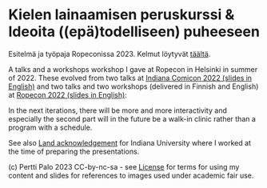 # Kielen lainaamisen peruskurssi & Ideoita ((epä)todelliseen) puheeseen

Esitelmä ja työpaja Ropeconissa 2023. Kelmut löytyvät 
[täältä](https://github.com/giuthas-talks/Ropecon2023/blob/main/kielen_lainaaminen_ja_fantastinen_puhe.pdf).

A talks and a workshops workshop I gave at Ropecon in Helsinki in summer of 2022. These evolved 
from two talks at [Indiana Comicon 2022 (slides in English)](https://github.com/giuthas-talks/Comicon2022) 
and two talks and two workshops (delivered in Finnish and English) at 
[Ropecon 2022 (slides in English)](https://github.com/giuthas-talks/Ropecon2022):

In the next iterations, there will be more and more interactivity and especially the second part will
in the future be a walk-in clinic rather than a program with a schedule. 

See also 
[Land acknowledgement](https://github.com/giuthas-talks/Ropecon2023/blob/main/IU%20LAS%20Native%20Language.pdf) 
for Indiana University where I worked at the time of preparing the presentations.

(c) Pertti Palo 2023
CC-by-nc-sa - see [License](LICENSE.md) for terms for using my 
content and slides for references to images used under academic fair use. 
